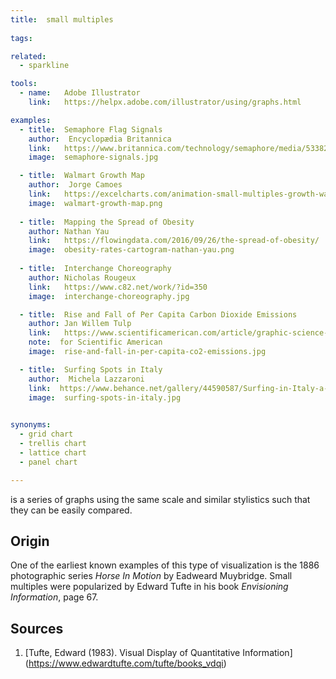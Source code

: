 ```yaml
---
title:  small multiples
  
tags:

related:
  - sparkline

tools:
  - name:   Adobe Illustrator
    link:   https://helpx.adobe.com/illustrator/using/graphs.html

examples:
  - title:  Semaphore Flag Signals
    author:  Encyclopædia Britannica
    link:   https://www.britannica.com/technology/semaphore/media/533828/138824
    image:  semaphore-signals.jpg

  - title:  Walmart Growth Map
    author:  Jorge Camoes
    link:   https://excelcharts.com/animation-small-multiples-growth-walmart-excel-edition/
    image:  walmart-growth-map.png
  
  - title:  Mapping the Spread of Obesity
    author: Nathan Yau
    link:   https://flowingdata.com/2016/09/26/the-spread-of-obesity/
    image:  obesity-rates-cartogram-nathan-yau.png
    
  - title:  Interchange Choreography
    author: Nicholas Rougeux
    link:   https://www.c82.net/work/?id=350
    image:  interchange-choreography.jpg

  - title:  Rise and Fall of Per Capita Carbon Dioxide Emissions
    author: Jan Willem Tulp
    link:   https://www.scientificamerican.com/article/graphic-science-co2-emissions-shrink-in-a-few-cases/
    note:  for Scientific American
    image:  rise-and-fall-in-per-capita-co2-emissions.jpg

  - title:  Surfing Spots in Italy
    author:  Michela Lazzaroni
    link:  https://www.behance.net/gallery/44590587/Surfing-in-Italy-a-visual-guide-La-Lettura-257
    image:  surfing-spots-in-italy.jpg
  

synonyms:
  - grid chart
  - trellis chart
  - lattice chart
  - panel chart

---
```


is a series of graphs using the same scale and similar stylistics such that they can be easily compared.

<!--more-->

## Origin

One of the earliest known examples of this type of visualization is the 1886 photographic series <cite>Horse In Motion</cite> by Eadweard Muybridge. Small multiples were popularized by Edward Tufte in his book *Envisioning Information*, page 67.

## Sources
1. [Tufte, Edward (1983). Visual Display of Quantitative Information] (https://www.edwardtufte.com/tufte/books_vdqi)
